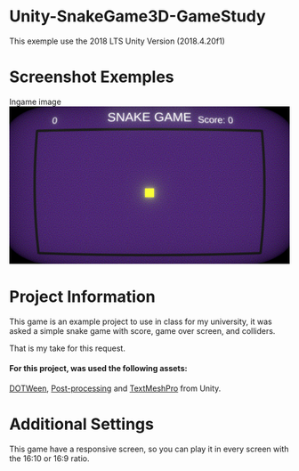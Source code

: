 # Unity-SnakeGame3D-GameStudy

This exemple use the 2018 LTS Unity Version (2018.4.20f1)

# Screenshot Exemples

Ingame image
![Screenshot](snakegame3D-01.png)

# Project Information

This game is an example project to use in class for my university, it was asked a simple snake game with score, game over screen, and colliders.

That is my take for this request.


#### For this project, was used the following assets:

[DOTWeen](https://assetstore.unity.com/packages/tools/animation/dotween-hotween-v2-27676), [Post-processing](https://docs.unity3d.com/Manual/PostProcessingOverview.html) and [TextMeshPro](https://assetstore.unity.com/packages/essentials/beta-projects/textmesh-pro-84126) from Unity.

# Additional Settings 

This game have a responsive screen, so you can play it in every screen with the 16:10 or 16:9 ratio.

